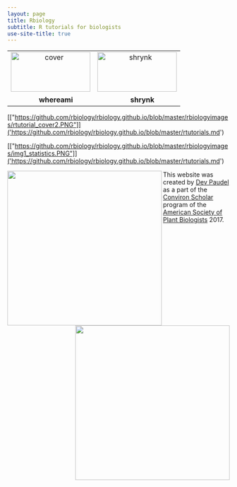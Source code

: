 ```yaml
---
layout: page
title: Rbiology
subtitle: R tutorials for biologists
use-site-title: true
---
```

<head>
  <!-- Global site tag (gtag.js) - Google Analytics -->
<script async src="https://www.googletagmanager.com/gtag/js?id=UA-38424446-2"></script>
<script>
  window.dataLayer = window.dataLayer || [];
  function gtag(){dataLayer.push(arguments);}
  gtag('js', new Date());

  gtag('config', 'UA-38424446-2');
</script>
</head>

<table id="repo-table">
<tbody>
<tr>
    <td id="cover"><center>
      <a href='rtutorials.md'><img alt="cover" width="180" height="90" style="object-fit: contain;" src="https://github.com/rbiology/rbiology.github.io/blob/master/rbiologyimages/img1_statistics.PNG"></a>
      <div style="margin-top: 0.5rem"><i class="fa fa-star"></i><span class="stars" style="margin-right: 1rem; margin-left: 0.5rem"></span><b>whereami</b></div>
      <a class="repo-description"></a>
    </center></td>
    <td id="shrynk"><center>
      <a><img alt="shrynk" width="180" height="90" style="object-fit: contain;" src="https://github.com/rbiology/rbiology.github.io/blob/master/rbiologyimages/img2_popgen.PNG"></a>
      <div style="margin-top: 0.5rem"><i class="fa fa-star"></i><span class="stars" style="margin-right: 1rem; margin-left: 0.5rem"></span><b>shrynk</b></div>
      <a class="repo-description"></a>
    </center></td>
</tr>
</tbody>
</table>


[["https://github.com/rbiology/rbiology.github.io/blob/master/rbiologyimages/rtutorial_cover2.PNG"]]('https://github.com/rbiology/rbiology.github.io/blob/master/rtutorials.md')

[["https://github.com/rbiology/rbiology.github.io/blob/master/rbiologyimages/img1_statistics.PNG"]]('https://github.com/rbiology/rbiology.github.io/blob/master/rtutorials.md')
<p>
<img src="https://github.com/rbiology/rbiology.github.io/blob/master/rbiologyimages/img1_statistics.PNG" class="inline" width=350 align='left'/></a>
<a href='popgentutorials.md'>
<img src="https://github.com/rbiology/rbiology.github.io/blob/master/rbiologyimages/img2_popgen.PNG" class="inline" width=350 align='right'/></a>
</p> 

This website was created by [Dev Paudel](https://dpaudel.github.io/) as a part of the [Conviron Scholar](https://aspb.org/awards-funding/aspb-awards/aspb-conviron-scholars-program/) program of the [American Society of Plant Biologists](https://aspb.org/) 2017.


